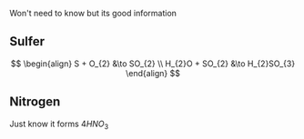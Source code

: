 Won't need to know but its good information
## Sulfer
$$
\begin{align}
S + O_{2} &\to SO_{2} \\
H_{2}O + SO_{2} &\to H_{2}SO_{3}
\end{align}
$$
## Nitrogen
Just know it forms $4HNO_{3}$